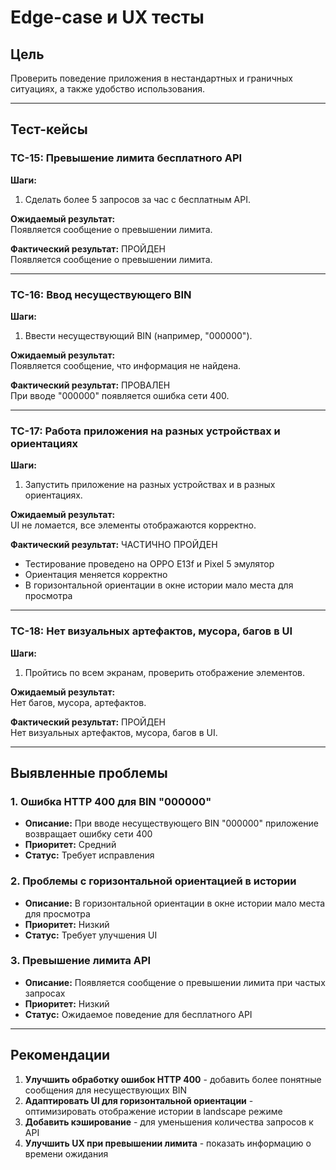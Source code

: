 # Edge-case и UX тесты

## Цель
Проверить поведение приложения в нестандартных и граничных ситуациях, а также удобство использования.

---

## Тест-кейсы

### TC-15: Превышение лимита бесплатного API
**Шаги:**
1. Сделать более 5 запросов за час с бесплатным API.

**Ожидаемый результат:**  
Появляется сообщение о превышении лимита.

**Фактический результат:** ПРОЙДЕН  
Появляется сообщение о превышении лимита.

---

### TC-16: Ввод несуществующего BIN
**Шаги:**
1. Ввести несуществующий BIN (например, "000000").

**Ожидаемый результат:**  
Появляется сообщение, что информация не найдена.

**Фактический результат:** ПРОВАЛЕН  
При вводе "000000" появляется ошибка сети 400.

---

### TC-17: Работа приложения на разных устройствах и ориентациях
**Шаги:**
1. Запустить приложение на разных устройствах и в разных ориентациях.

**Ожидаемый результат:**  
UI не ломается, все элементы отображаются корректно.

**Фактический результат:** ЧАСТИЧНО ПРОЙДЕН  
- Тестирование проведено на OPPO E13f и Pixel 5 эмулятор
- Ориентация меняется корректно
- В горизонтальной ориентации в окне истории мало места для просмотра

---

### TC-18: Нет визуальных артефактов, мусора, багов в UI
**Шаги:**
1. Пройтись по всем экранам, проверить отображение элементов.

**Ожидаемый результат:**  
Нет багов, мусора, артефактов.

**Фактический результат:** ПРОЙДЕН  
Нет визуальных артефактов, мусора, багов в UI.

---

## Выявленные проблемы

### 1. Ошибка HTTP 400 для BIN "000000"
- **Описание:** При вводе несуществующего BIN "000000" приложение возвращает ошибку сети 400
- **Приоритет:** Средний
- **Статус:** Требует исправления

### 2. Проблемы с горизонтальной ориентацией в истории
- **Описание:** В горизонтальной ориентации в окне истории мало места для просмотра
- **Приоритет:** Низкий
- **Статус:** Требует улучшения UI

### 3. Превышение лимита API
- **Описание:** Появляется сообщение о превышении лимита при частых запросах
- **Приоритет:** Низкий
- **Статус:** Ожидаемое поведение для бесплатного API

---

## Рекомендации

1. **Улучшить обработку ошибок HTTP 400** - добавить более понятные сообщения для несуществующих BIN
2. **Адаптировать UI для горизонтальной ориентации** - оптимизировать отображение истории в landscape режиме
3. **Добавить кэширование** - для уменьшения количества запросов к API
4. **Улучшить UX при превышении лимита** - показать информацию о времени ожидания 